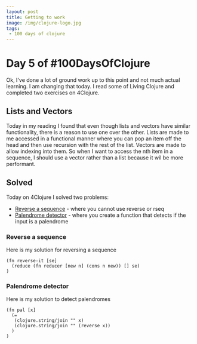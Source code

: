 ```yaml
---
layout: post
title: Getting to work
image: /img/clojure-logo.jpg
tags:
 - 100 days of clojure
---
```


# Day 5 of #100DaysOfClojure

Ok, I've done a lot of ground work up to this point and not much actual learning. I am changing that today.  I read some of Living Clojure and completed two exercises on 4Clojure.

## Lists and Vectors

Today in my reading I found that even though lists and vectors have similar functionality, there is a reason to use one over the other. Lists are made to me accessed in a functional manner where you can pop an item off the head and then use recursion with the rest of the list. Vectors are made to allow indexing into them. So when I want to access the nth item in a sequence, I should use a vector rather than a list because it wil be more performant.

## Solved

Today on 4Clojure I solved two problems:

* [Reverse a sequence](http://www.4clojure.com/problem/23) - where you cannot use reverse or rseq
* [Palendrome detector](http://www.4clojure.com/problem/27) - where you create a function that detects if the input is a palendrome

### Reverse a sequence
Here is my solution for reversing a sequence
```
(fn reverse-it [se]
  (reduce (fn reducer [new n] (cons n new)) [] se)
)
```
### Palendrome detector
Here is my solution to detect palendromes
```
(fn pal [x]
  (=
   (clojure.string/join "" x)
   (clojure.string/join "" (reverse x))
  )
)
```
